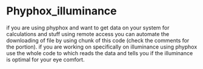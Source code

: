 # Phyphox_illuminance
if you are using phyphox and want to get data on your system for calculations and stuff using remote access you can automate the downloading of file by using chunk of this code (check the comments for the portion).
if you are working on specifically on illuminance using phyphox use the whole code to which reads the data and tells you if the illuminance is optimal for your eye comfort.
